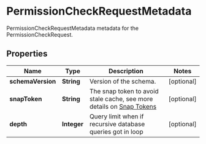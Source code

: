 

# PermissionCheckRequestMetadata

PermissionCheckRequestMetadata metadata for the PermissionCheckRequest.

## Properties

| Name | Type | Description | Notes |
|------------ | ------------- | ------------- | -------------|
|**schemaVersion** | **String** | Version of the schema. |  [optional] |
|**snapToken** | **String** | The snap token to avoid stale cache, see more details on [Snap Tokens](../../operations/snap-tokens) |  [optional] |
|**depth** | **Integer** | Query limit when if recursive database queries got in loop |  [optional] |



